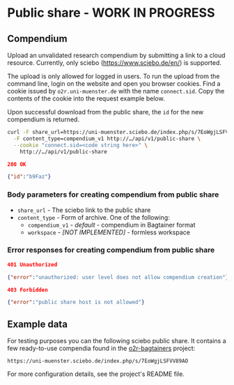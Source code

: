 # Public share - WORK IN PROGRESS

## Compendium

Upload an unvalidated research compendium by submitting a link to a cloud resource. Currently, only sciebo (https://www.sciebo.de/en/) is supported.

The upload is only allowed for logged in users. To run the upload from the command line, login on the website and open you browser cookies. Find a cookie issued by `o2r.uni-muenster.de` with the name `connect.sid`. Copy the contents of the cookie into the request example below.

Upon successful download from the public share, the `id` for the new compendium is returned.

```bash
curl -F share_url=https://uni-muenster.sciebo.de/index.php/s/7EoWgjLSFVV89AO \
  -F content_type=compendium_v1 http://…/api/v1/public-share \
  --cookie "connect.sid=<code string here>" \
    http://…/api/v1/public-share
```

```json
200 OK

{"id":"b9Faz"}
```

### Body parameters for creating compendium from public share

- `share_url` - The sciebo link to the public share
- `content_type` - Form of archive. One of the following:
  - `compendium_v1` - _default_ - compendium in Bagtainer format
  - `workspace` - _[NOT IMPLEMENTED]_ - formless workspace

### Error responses for creating compendium from public share

```json
401 Unauthorized

{"error":"unauthorized: user level does not allow compendium creation"}
```

```json
403 Forbidden

{"error":"public share host is not allowed"}
```

## Example data

For testing purposes you can the following sciebo public share. It contains a few ready-to-use compendia found in the [o2r-bagtainers](https://github.com/o2r-project/o2r-bagtainers) project:

`https://uni-muenster.sciebo.de/index.php/s/7EoWgjLSFVV89AO`

For more configuration details, see the project's README file.